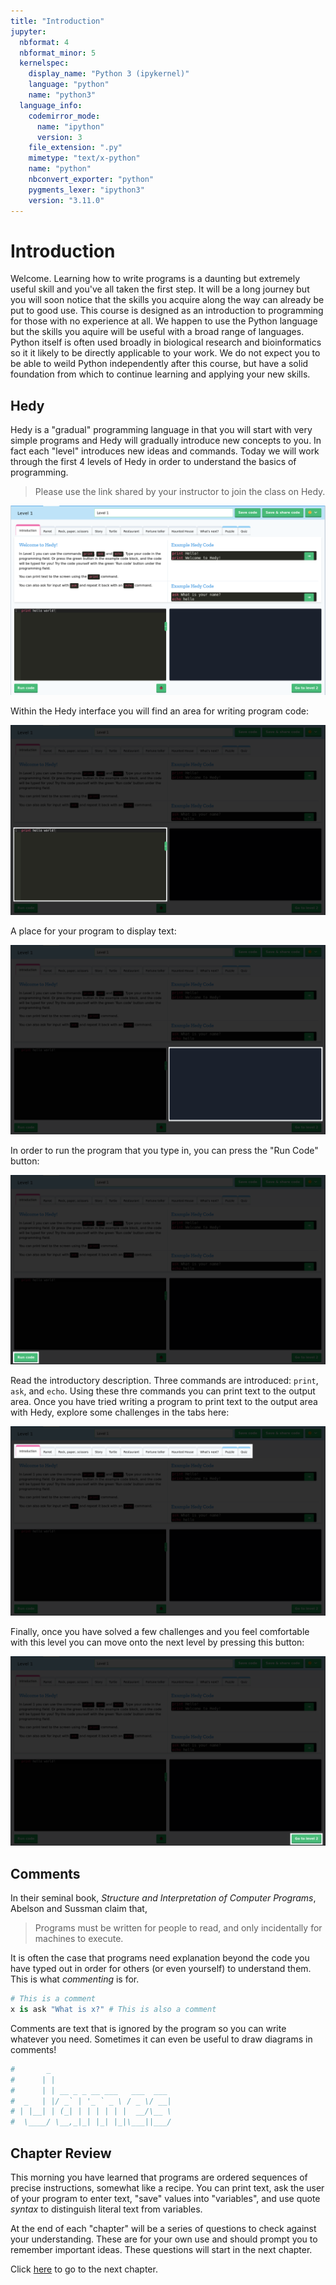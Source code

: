```yaml
---
title: "Introduction"
jupyter:
  nbformat: 4
  nbformat_minor: 5
  kernelspec:
    display_name: "Python 3 (ipykernel)"
    language: "python"
    name: "python3"
  language_info:
    codemirror_mode:
      name: "ipython"
      version: 3
    file_extension: ".py"
    mimetype: "text/x-python"
    name: "python"
    nbconvert_exporter: "python"
    pygments_lexer: "ipython3"
    version: "3.11.0"
---
```


# Introduction

Welcome. Learning how to write programs is a daunting but extremely useful skill and you've all
taken the first step. It will be a long journey but you will soon notice that the skills you
acquire along the way can already be put to good use. This course is designed as an introduction
to programming for those with no experience at all. We happen to use the Python language but the skills
you aquire will be useful with a broad range of languages. Python itself is often used broadly
in biological research and bioinformatics so it it likely to be directly applicable to your work.
We do not expect you to be able to weild Python independently after this course, but have a solid
foundation from which to continue learning and applying your new skills.

## Hedy

Hedy is a "gradual" programming language in that you will start with very simple programs and
Hedy will gradually introduce new concepts to you. In fact each "level" introduces new ideas and
commands. Today we will work through the first 4 levels of Hedy in order to understand the basics of
programming.

> Please use the link shared by your instructor to join the class on Hedy.

![Hedy interface](images/hedy_1.png)

Within the Hedy interface you will find an area for writing program code:

![Hedy interface with text editing area highlighted](images/hedy_2.png)

A place for your program to display text:

![Hedy interface with the output area highlighted](images/hedy_3.png)

In order to run the program that you type in, you can press the "Run Code" button:

![Hedy interface with the Run Code button highlighted](images/hedy_run_code.png)

Read the introductory description. Three commands are introduced: `print`, `ask`, and `echo`.
Using these thre commands you can print text to the output area. Once you have tried writing
a program to print text to the output area with Hedy, explore some challenges in the tabs here:

![Hedy interface with the challenge tabs highlighted](images/hedy_4.png)

Finally, once you have solved a few challenges and you feel comfortable with this level you can
move onto the next level by pressing this button:

![Hedy interface with the next level button highlighted](images/hedy_next_level.png)

## Comments

In their seminal book, _Structure and Interpretation of Computer Programs_, Abelson and Sussman claim that,

> Programs must be written for people to read, and only incidentally for machines to execute.

It is often the case that programs need explanation beyond the code you have typed out in order for others
(or even yourself) to understand them. This is what _commenting_ is for.

```python
# This is a comment
x is ask "What is x?" # This is also a comment
```

Comments are text that is ignored by the program so you can write whatever you need. Sometimes it can
even be useful to draw diagrams in comments!

```python
#       _
#      | |
#      | | __ _ _ __ ___   ___  ___
#  _   | |/ _` | '_ ` _ \ / _ \/ __|
# | |__| | (_| | | | | | |  __/\__ \
#  \____/ \__,_|_| |_| |_|\___||___/
```

## Chapter Review

This morning you have learned that programs are ordered sequences of precise instructions,
somewhat like a recipe. You can print text, ask the user of your program to enter text,
"save" values into "variables", and use quote _syntax_ to distinguish literal text from
variables.

At the end of each "chapter" will be a series of questions to check against your understanding.
These are for your own use and should prompt you to remember important ideas. These questions
will start in the next chapter.

Click [here](02_Types.ipynb) to go to the next chapter.
